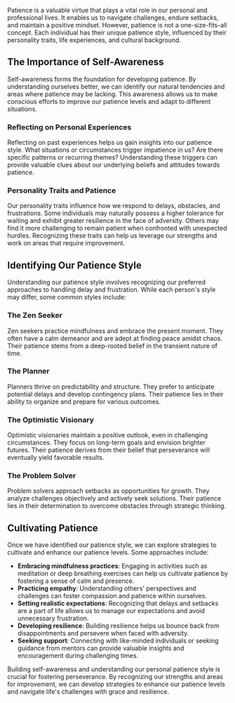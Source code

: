 
Patience is a valuable virtue that plays a vital role in our personal and professional lives. It enables us to navigate challenges, endure setbacks, and maintain a positive mindset. However, patience is not a one-size-fits-all concept. Each individual has their unique patience style, influenced by their personality traits, life experiences, and cultural background.

The Importance of Self-Awareness
--------------------------------

Self-awareness forms the foundation for developing patience. By understanding ourselves better, we can identify our natural tendencies and areas where patience may be lacking. This awareness allows us to make conscious efforts to improve our patience levels and adapt to different situations.

### Reflecting on Personal Experiences

Reflecting on past experiences helps us gain insights into our patience style. What situations or circumstances trigger impatience in us? Are there specific patterns or recurring themes? Understanding these triggers can provide valuable clues about our underlying beliefs and attitudes towards patience.

### Personality Traits and Patience

Our personality traits influence how we respond to delays, obstacles, and frustrations. Some individuals may naturally possess a higher tolerance for waiting and exhibit greater resilience in the face of adversity. Others may find it more challenging to remain patient when confronted with unexpected hurdles. Recognizing these traits can help us leverage our strengths and work on areas that require improvement.

Identifying Our Patience Style
------------------------------

Understanding our patience style involves recognizing our preferred approaches to handling delay and frustration. While each person's style may differ, some common styles include:

### The Zen Seeker

Zen seekers practice mindfulness and embrace the present moment. They often have a calm demeanor and are adept at finding peace amidst chaos. Their patience stems from a deep-rooted belief in the transient nature of time.

### The Planner

Planners thrive on predictability and structure. They prefer to anticipate potential delays and develop contingency plans. Their patience lies in their ability to organize and prepare for various outcomes.

### The Optimistic Visionary

Optimistic visionaries maintain a positive outlook, even in challenging circumstances. They focus on long-term goals and envision brighter futures. Their patience derives from their belief that perseverance will eventually yield favorable results.

### The Problem Solver

Problem solvers approach setbacks as opportunities for growth. They analyze challenges objectively and actively seek solutions. Their patience lies in their determination to overcome obstacles through strategic thinking.

Cultivating Patience
--------------------

Once we have identified our patience style, we can explore strategies to cultivate and enhance our patience levels. Some approaches include:

* **Embracing mindfulness practices**: Engaging in activities such as meditation or deep breathing exercises can help us cultivate patience by fostering a sense of calm and presence.
* **Practicing empathy**: Understanding others' perspectives and challenges can foster compassion and patience within ourselves.
* **Setting realistic expectations**: Recognizing that delays and setbacks are a part of life allows us to manage our expectations and avoid unnecessary frustration.
* **Developing resilience**: Building resilience helps us bounce back from disappointments and persevere when faced with adversity.
* **Seeking support**: Connecting with like-minded individuals or seeking guidance from mentors can provide valuable insights and encouragement during challenging times.

Building self-awareness and understanding our personal patience style is crucial for fostering perseverance. By recognizing our strengths and areas for improvement, we can develop strategies to enhance our patience levels and navigate life's challenges with grace and resilience.
